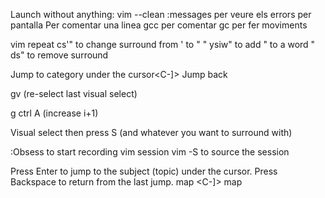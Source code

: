 Launch without anything: vim --clean
:messages per veure els errors per pantalla
Per comentar una linea gcc per comentar gc per fer moviments

vim repeat cs'" to change surround from ' to "
" ysiw" to add " to a word
" ds" to remove surround

Jump to category under the cursor<C-]>
Jump back <C-T>

gv (re-select last visual select)

g ctrl A (increase i+1)

Visual select then press S (and whatever you want to surround with)

:Obsess to start recording vim session
vim -S to source the session

Press Enter to jump to the subject (topic) under the cursor.
Press Backspace to return from the last jump.
map <buffer> <CR> <C-]>
map <buffer> <BS> <C-T>
